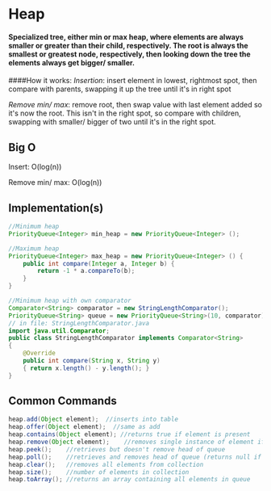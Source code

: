 # Heap

#### Specialized tree, either min or max heap, where elements are always smaller  or greater than their child, respectively. The root is always the smallest or greatest node, respectively, then looking down the tree the elements always get bigger/ smaller.

####How it works:
*Insertion*: insert element in lowest, rightmost spot, then compare with parents, swapping it up the tree until it's in right spot

*Remove min/ max*: remove root, then swap value with last element added so it's now the root. This isn't in the right spot, so compare with children, swapping with smaller/ bigger of two until it's in the right spot.

## Big O
Insert: O(log(n))

Remove min/ max: O(log(n))



## Implementation(s)
```java
//Minimum heap
PriorityQueue<Integer> min_heap = new PriorityQueue<Integer> ();

//Maximum heap
PriorityQueue<Integer> max_heap = new PriorityQueue<Integer> () {
	public int compare(Integer a, Integer b) {
		return -1 * a.compareTo(b);
	}
}

//Minimum heap with own comparator
Comparator<String> comparator = new StringLengthComparator();
PriorityQueue<String> queue = new PriorityQueue<String>(10, comparator);
// in file: StringLengthComparator.java
import java.util.Comparator;
public class StringLengthComparator implements Comparator<String>
{
    @Override
    public int compare(String x, String y)
    { return x.length() - y.length(); }
}
```

## Common Commands
```java
heap.add(Object element);  //inserts into table
heap.offer(Object element);  //same as add
heap.contains(Object element); //returns true if element is present
heap.remove(Object element); 	//removes single instance of element if present
heap.peek(); 	//retrieves but doesn't remove head of queue
heap.poll();	//retrieves and removes head of queue (returns null if empty)
heap.clear();	//removes all elements from collection
heap.size(); 	//number of elements in collection
heap.toArray(); //returns an array containing all elements in queue
```